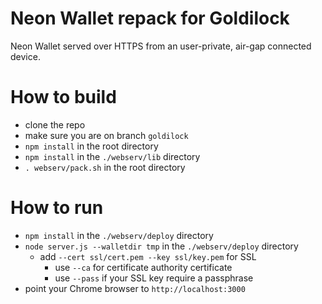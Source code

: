 # Neon Wallet repack for Goldilock
Neon Wallet served over HTTPS from an user-private, air-gap connected device.

# How to build
- clone the repo
- make sure you are on branch `goldilock`
- `npm install` in the root directory
- `npm install` in the `./webserv/lib` directory
- `. webserv/pack.sh` in the root directory

# How to run
- `npm install` in the `./webserv/deploy` directory
- `node server.js --walletdir tmp` in the `./webserv/deploy` directory
  - add `--cert ssl/cert.pem --key ssl/key.pem` for SSL
    - use `--ca` for certificate authority certificate
    - use `--pass` if your SSL key require a passphrase
- point your Chrome browser to `http://localhost:3000`
